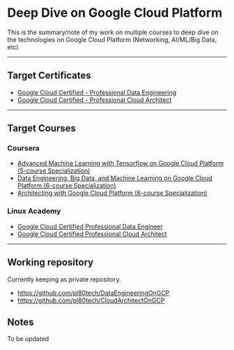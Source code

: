 # Deep Dive on Google Cloud Platform

This is the summary/note of my work on multiple courses to deep dive on the technologies on Google Cloud Platform (Networking, AI/ML/Big Data, etc)

---

## Target Certificates

* [Google Cloud Certified - Professional Data Engineering](https://cloud.google.com/certification/data-engineer)
* [Google Cloud Certified - Professional Cloud Architect](https://cloud.google.com/certification/cloud-architect)

---

## Target Courses

### Coursera

* [Advanced Machine Learning with Tensorflow on Google Cloud Platform (5-course Specialization)](https://www.coursera.org/specializations/advanced-machine-learning-tensorflow-gcp)
* [Data Engineering, Big Data, and Machine Learning on Google Cloud Platform (6-course Specialization)](https://www.coursera.org/specializations/gcp-data-machine-learning)
* [Architecting with Google Cloud Platform (6-course Specialization)](https://www.coursera.org/specializations/gcp-architecture)

### Linux Academy

* [Google Cloud Certified Professional Data Engineer](https://linuxacademy.com/cp/modules/view/id/208)
* [Google Cloud Certified Professional Cloud Architect](https://linuxacademy.com/cp/modules/view/id/321)

---

## Working repository

Currently keeping as private repository.

* https://github.com/pl80tech/DataEngineeringOnGCP
* https://github.com/pl80tech/CloudArchitectOnGCP

## Notes

To be updated